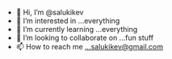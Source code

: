 - 👋 Hi, I’m @salukikev
- 👀 I’m interested in ...everything
- 🌱 I’m currently learning ...everything
- 💞️ I’m looking to collaborate on ...fun stuff
- 📫 How to reach me ...salukikev@gmail.com

<!---
salukikev/salukikev is a ✨ special ✨ repository because its `README.md` (this file) appears on your GitHub profile.
You can click the Preview link to take a look at your changes.
--->
